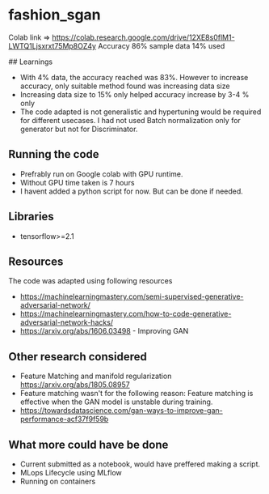 # fashion_sgan
Colab link => https://colab.research.google.com/drive/12XE8s0flM1-LWTQ1Ljsxrxt75Mp8OZ4y
Accuracy 86% sample data 14% used

## Learnings
- With 4% data, the accuracy reached was 83%. However to increase accuracy, only suitable method found was increasing data size
- Increasing data size to 15% only helped accuracy increase by 3-4 % only
- The code adapted is not generalistic and hypertuning would be required for different usecases. I had not used Batch normalization only for generator but not for Discriminator.

## Running the code
- Prefrably run on Google colab with GPU runtime. 
- Without GPU time taken is 7 hours
- I havent added a python script for now. But can be done if needed.

## Libraries
- tensorflow>=2.1

## Resources
The code was adapted using following resources
- https://machinelearningmastery.com/semi-supervised-generative-adversarial-network/
- https://machinelearningmastery.com/how-to-code-generative-adversarial-network-hacks/
- https://arxiv.org/abs/1606.03498 - Improving GAN

## Other research considered
- Feature Matching and manifold regularization https://arxiv.org/abs/1805.08957
- Feature matching wasn't for the following reason: Feature matching is effective when the GAN model is unstable during training.
- https://towardsdatascience.com/gan-ways-to-improve-gan-performance-acf37f9f59b

## What more could have be done
- Current submitted as a notebook, would have preffered making a script.
- MLops Lifecycle using MLflow 
- Running on containers


